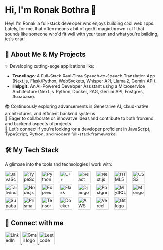 <h1 align="left">Hi, I'm Ronak Bothra 👋</h1>

<p align="left">
  Hey! I'm Ronak, a full-stack developer who enjoys building cool web apps. Lately, for me, that often means a bit of genAI magic thrown in. If that sounds like someone who'd fit well with your team and what you're building, let's chat!
</p>

###

<h2 align="left">🚀 About Me & My Projects </h2>

<p align="left">
  ✨ Developing cutting-edge applications like:
  <ul>
    <li><b>Translingo:</b> A Full-Stack Real-Time Speech-to-Speech Translation App (Next.js, Flask/Python, WebSockets, Whisper API, Llama 2, Gemini API).</li>
    <li><b>Helpgit:</b> An AI-Powered Developer Assistant using a Microservice Architecture (Next.js, Python, Docker, RAG, Gemini API, Postgres, Supabase).</li>
  </ul>
  📚 Continuously exploring advancements in Generative AI, cloud-native architectures, and efficient backend systems. <br>
  🎯 Eager to collaborate on innovative ideas and contribute to both frontend and backend aspects of projects. <br>
  💬 Let's connect if you're looking for a developer proficient in JavaScript, TypeScript, Python, and modern full-stack frameworks!
</p>

###

<h2 align="left">🛠️ My Tech Stack</h2>

<p align="left">A glimpse into the tools and technologies I work with:</p>
<div align="left">
  <img src="https://cdn.jsdelivr.net/gh/devicons/devicon/icons/javascript/javascript-original.svg" height="40" alt="JavaScript logo"  />
  <img width="12" />
  <img src="https://cdn.jsdelivr.net/gh/devicons/devicon/icons/typescript/typescript-original.svg" height="40" alt="TypeScript logo"  />
  <img width="12" />
  <img src="https://cdn.jsdelivr.net/gh/devicons/devicon/icons/python/python-original.svg" height="40" alt="Python logo"  />
  <img width="12" />
  <img src="https://cdn.jsdelivr.net/gh/devicons/devicon/icons/cplusplus/cplusplus-original.svg" height="40" alt="C++ logo"  />
  <img width="12" />
  <img src="https://cdn.jsdelivr.net/gh/devicons/devicon/icons/react/react-original.svg" height="40" alt="React logo"  />
  <img width="12" />
  <img src="https://cdn.jsdelivr.net/gh/devicons/devicon/icons/nextjs/nextjs-original.svg" height="40" alt="Next.js logo"  />
  <img width="12" />
  <img src="https://cdn.jsdelivr.net/gh/devicons/devicon/icons/html5/html5-original.svg" height="40" alt="HTML5 logo"  />
  <img width="12" />
  <img src="https://cdn.jsdelivr.net/gh/devicons/devicon/icons/css3/css3-original.svg" height="40" alt="CSS3 logo"  />
  <img width="12" />
  <img src="https://skillicons.dev/icons?i=tailwindcss" height="40" alt="Tailwind CSS logo"  />
  <img width="12" />
  <img src="https://skillicons.dev/icons?i=nodejs" height="40" alt="Node.js logo"  />
  <img width="12" />
  <img src="https://skillicons.dev/icons?i=express" height="40" alt="Express.js logo"  />
  <img width="12" />
  <img src="https://skillicons.dev/icons?i=flask" height="40" alt="Flask logo"  />
  <img width="12" />
  <img src="https://cdn.jsdelivr.net/gh/devicons/devicon/icons/django/django-plain.svg" height="40" alt="Django logo"  />
  <img width="12" />
  <img src="https://cdn.jsdelivr.net/gh/devicons/devicon/icons/postgresql/postgresql-original.svg" height="40" alt="PostgreSQL logo"  />
  <img width="12" />
  <img src="https://cdn.jsdelivr.net/gh/devicons/devicon/icons/mysql/mysql-original-wordmark.svg" height="40" alt="MySQL logo"  />
  <img width="12" />
  <img src="https://cdn.jsdelivr.net/gh/devicons/devicon/icons/mongodb/mongodb-original.svg" height="40" alt="MongoDB logo"  />
  <img width="12" />
  <img src="https://skillicons.dev/icons?i=supabase" height="40" alt="Supabase logo"  />
  <img width="12" />
  <img src="https://skillicons.dev/icons?i=prisma" height="40" alt="Prisma logo"  />
  <img width="12" />
  <img src="https://cdn.jsdelivr.net/gh/devicons/devicon/icons/tensorflow/tensorflow-original.svg" height="40" alt="TensorFlow logo"  />
  <img width="12" />
  <img src="https://cdn.jsdelivr.net/gh/devicons/devicon/icons/docker/docker-original.svg" height="40" alt="Docker logo"  />
  <img width="12" />
  <img src="https://skillicons.dev/icons?i=aws" height="40" alt="AWS logo"  />
  <img width="12" />
  <img src="https://skillicons.dev/icons?i=vercel" height="40" alt="Vercel logo"  />
  <img width="12" />
  <img src="https://cdn.jsdelivr.net/gh/devicons/devicon/icons/git/git-original.svg" height="40" alt="Git logo"  />
</div>

<h2 align="left">🔗 Connect with me</h2>
<div align="left">
  <a href="https://www.linkedin.com/in/ronakbothraa/" target="_blank">
    <img src="https://raw.githubusercontent.com/maurodesouza/profile-readme-generator/master/src/assets/icons/social/linkedin/default.svg" width="52" height="40" alt="LinkedIn logo"  />
  </a>
  <a href="mailto:ronakbothraa@gmail.com" target="_blank">
    <img src="https://raw.githubusercontent.com/maurodesouza/profile-readme-generator/master/src/assets/icons/social/gmail/default.svg" width="52" height="40" alt="Gmail logo"  />
  </a>
  <a href="https://leetcode.com/u/ronakbothraa/" target="_blank">
    <img src="https://user-images.githubusercontent.com/63964149/152531278-5e01909d-0c2e-412a-8acc-4a06863c244d.png" width="52" height="40" alt="Leetcode logo"  />
  </a>
</div>

###

